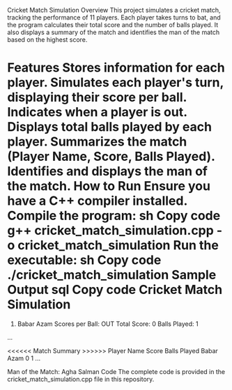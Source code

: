 Cricket Match Simulation
Overview
This project simulates a cricket match, tracking the performance of 11 players. Each player takes turns to bat, and the program calculates their total score and the number of balls played. It also displays a summary of the match and identifies the man of the match based on the highest score.

Features
Stores information for each player.
Simulates each player's turn, displaying their score per ball.
Indicates when a player is out.
Displays total balls played by each player.
Summarizes the match (Player Name, Score, Balls Played).
Identifies and displays the man of the match.
How to Run
Ensure you have a C++ compiler installed.
Compile the program:
sh
Copy code
g++ cricket_match_simulation.cpp -o cricket_match_simulation
Run the executable:
sh
Copy code
./cricket_match_simulation
Sample Output
sql
Copy code
Cricket Match Simulation
========================

1. Babar Azam
Scores per Ball: OUT
Total Score: 0	 Balls Played: 1

...

<<<<<< Match Summary >>>>>>
Player Name	Score	Balls Played
Babar Azam	0	1
...

Man of the Match: Agha Salman
Code
The complete code is provided in the cricket_match_simulation.cpp file in this repository.
